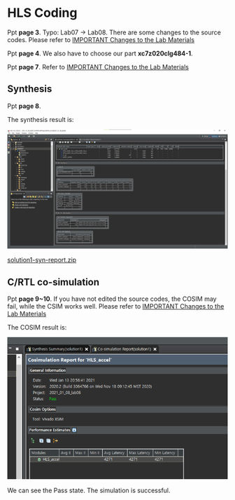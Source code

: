 # HLS Coding

Ppt **page 3**. Typo: Lab07 → Lab08.
There are some changes to the source codes. Please refer to [IMPORTANT Changes to the Lab Materials](IMPORTANT%20Changes%20to%20the%20Lab%20Materials%20a28c99d190d6425482cf195a967e08b6.md) 

Ppt **page 4**. We also have to choose our part **xc7z020clg484-1**.

Ppt **page 7**. Refer to [IMPORTANT Changes to the Lab Materials](IMPORTANT%20Changes%20to%20the%20Lab%20Materials%20a28c99d190d6425482cf195a967e08b6.md) 

## Synthesis

Ppt **page 8**.

The synthesis result is:

![HLS%20Coding%209304323a42f44b2a98e1a2ce09e4db40/Untitled.png](HLS%20Coding%209304323a42f44b2a98e1a2ce09e4db40/Untitled.png)

[solution1-syn-report.zip](HLS%20Coding%209304323a42f44b2a98e1a2ce09e4db40/solution1-syn-report.zip)

## C/RTL co-simulation

Ppt **page 9~10**. If you have not edited the source codes, the COSIM may fail, while the CSIM works well. Please refer to [IMPORTANT Changes to the Lab Materials](IMPORTANT%20Changes%20to%20the%20Lab%20Materials%20a28c99d190d6425482cf195a967e08b6.md) 

The COSIM result is:

![HLS%20Coding%209304323a42f44b2a98e1a2ce09e4db40/Untitled%201.png](HLS%20Coding%209304323a42f44b2a98e1a2ce09e4db40/Untitled%201.png)

We can see the Pass state. The simulation is successful.